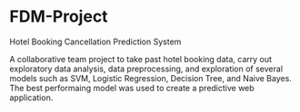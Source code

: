 # FDM-Project
Hotel Booking Cancellation Prediction System 

A collaborative team project to take past hotel booking data, carry out exploratory data analysis, data preprocessing, and exploration of several models such as SVM, Logistic Regression, Decision Tree, and Naive Bayes. The best performaing model was used to create a predictive web application. 

